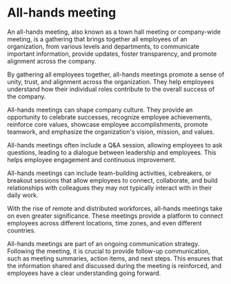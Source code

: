 # All-hands meeting

An all-hands meeting, also known as a town hall meeting or company-wide meeting, is a gathering that brings together all employees of an organization, from various levels and departments, to communicate important information, provide updates, foster transparency, and promote alignment across the company. 

By gathering all employees together, all-hands meetings promote a sense of unity, trust, and alignment across the organization. They help employees understand how their individual roles contribute to the overall success of the company. 

All-hands meetings can shape company culture. They provide an opportunity to celebrate successes, recognize employee achievements, reinforce core values, showcase employee accomplishments, promote teamwork, and emphasize the organization's vision, mission, and values.

All-hands meetings often include a Q&A session, allowing employees to ask questions, leading to a dialogue between leadership and employees. This helps employee engagement and continuous improvement.

All-hands meetings can include team-building activities, icebreakers, or breakout sessions that allow employees to connect, collaborate, and build relationships with colleagues they may not typically interact with in their daily work.

With the rise of remote and distributed workforces, all-hands meetings take on even greater significance. These meetings provide a platform to connect employees across different locations, time zones, and even different countries.

All-hands meetings are part of an ongoing communication strategy. Following the meeting, it is crucial to provide follow-up communication, such as meeting summaries, action items, and next steps. This ensures that the information shared and discussed during the meeting is reinforced, and employees have a clear understanding going forward.
